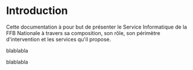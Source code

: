 # Introduction

Cette documentation à pour but de présenter le Service Informatique de la FFB Nationale à travers sa composition, son rôle, son périmètre d'intervention et les services qu'il propose.

blablabla



blablabla



